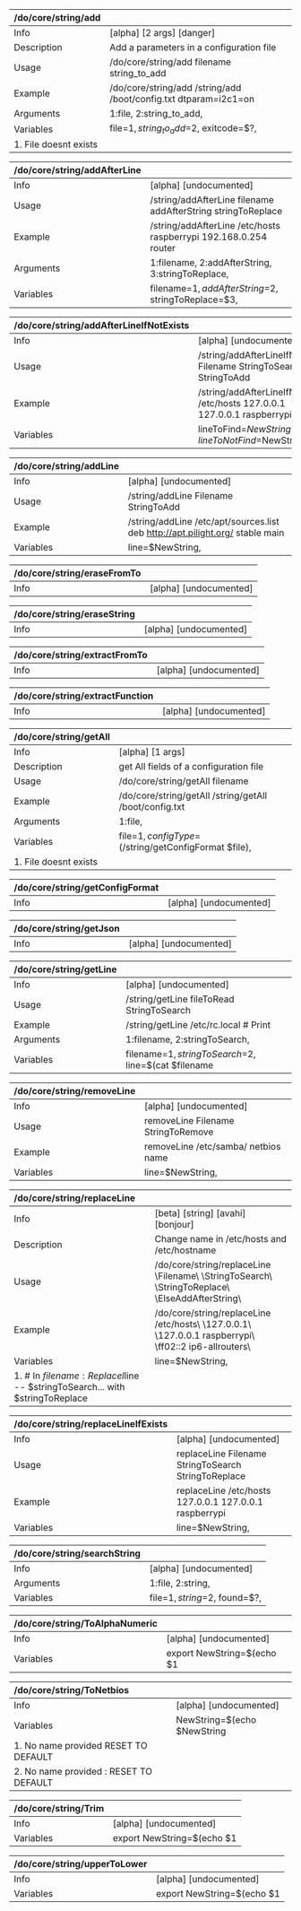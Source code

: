 | /do/core/string/add   |                                                                  |
|:----------------------|:-----------------------------------------------------------------|
| Info                  | [alpha] [2 args] [danger]                                        |
| Description           | Add a parameters in a configuration file                         |
| Usage                 | /do/core/string/add filename string_to_add                       |
| Example               | /do/core/string/add /string/add /boot/config.txt dtparam=i2c1=on |
| Arguments             | 1:file, 2:string_to_add,                                         |
| Variables             | file=$1, string_to_add=$2, exitcode=$?,                          |
| 1. File doesnt exists |                                                                  |

| /do/core/string/addAfterLine   |                                                                  |
|:-------------------------------|:-----------------------------------------------------------------|
| Info                           | [alpha] [undocumented]                                           |
| Usage                          | /string/addAfterLine filename addAfterString stringToReplace     |
| Example                        | /string/addAfterLine /etc/hosts raspberrypi 192.168.0.254 router |
| Arguments                      | 1:filename, 2:addAfterString, 3:stringToReplace,                 |
| Variables                      | filename=$1, addAfterString=$2, stringToReplace=$3,              |

| /do/core/string/addAfterLineIfNotExists   |                                                                            |
|:------------------------------------------|:---------------------------------------------------------------------------|
| Info                                      | [alpha] [undocumented]                                                     |
| Usage                                     | /string/addAfterLineIfNotExists Filename StringToSearch StringToAdd        |
| Example                                   | /string/addAfterLineIfNotExists /etc/hosts 127.0.0.1 127.0.0.1 raspberrypi |
| Variables                                 | lineToFind=$NewString, lineToNotFind=$NewString,                           |

| /do/core/string/addLine   |                                                                               |
|:--------------------------|:------------------------------------------------------------------------------|
| Info                      | [alpha] [undocumented]                                                        |
| Usage                     | /string/addLine Filename StringToAdd                                          |
| Example                   | /string/addLine /etc/apt/sources.list deb http://apt.pilight.org/ stable main |
| Variables                 | line=$NewString,                                                              |

| /do/core/string/eraseFromTo   |                        |
|:------------------------------|:-----------------------|
| Info                          | [alpha] [undocumented] |

| /do/core/string/eraseString   |                        |
|:------------------------------|:-----------------------|
| Info                          | [alpha] [undocumented] |

| /do/core/string/extractFromTo   |                        |
|:--------------------------------|:-----------------------|
| Info                            | [alpha] [undocumented] |

| /do/core/string/extractFunction   |                        |
|:----------------------------------|:-----------------------|
| Info                              | [alpha] [undocumented] |

| /do/core/string/getAll   |                                                        |
|:-------------------------|:-------------------------------------------------------|
| Info                     | [alpha] [1 args]                                       |
| Description              | get All fields of a configuration file                 |
| Usage                    | /do/core/string/getAll filename                        |
| Example                  | /do/core/string/getAll /string/getAll /boot/config.txt |
| Arguments                | 1:file,                                                |
| Variables                | file=$1, configType=$(/string/getConfigFormat $file),  |
| 1. File doesnt exists    |                                                        |

| /do/core/string/getConfigFormat   |                        |
|:----------------------------------|:-----------------------|
| Info                              | [alpha] [undocumented] |

| /do/core/string/getJson   |                        |
|:--------------------------|:-----------------------|
| Info                      | [alpha] [undocumented] |

| /do/core/string/getLine   |                                                                                                                                                           |
|:--------------------------|:----------------------------------------------------------------------------------------------------------------------------------------------------------|
| Info                      | [alpha] [undocumented]                                                                                                                                    |
| Usage                     | /string/getLine fileToRead StringToSearch                                                                                                                 |
| Example                   | /string/getLine /etc/rc.local # Print                                                                                                                     |
| Arguments                 | 1:filename, 2:stringToSearch,                                                                                                                             |
| Variables                 | filename=$1, stringToSearch=$2, line=$(cat $filename |grep -n "$stringToSearch"|awk '{print $1}'| head -n 1), export NewString=$(echo $line|cut -d: -f1), |

| /do/core/string/removeLine   |                                     |
|:-----------------------------|:------------------------------------|
| Info                         | [alpha] [undocumented]              |
| Usage                        | removeLine Filename StringToRemove  |
| Example                      | removeLine /etc/samba/ netbios name |
| Variables                    | line=$NewString,                    |

| /do/core/string/replaceLine                                                     |                                                                                                               |
|:--------------------------------------------------------------------------------|:--------------------------------------------------------------------------------------------------------------|
| Info                                                                            | [beta] [string] [avahi] [bonjour]                                                                             |
| Description                                                                     | Change name in /etc/hosts and /etc/hostname                                                                   |
| Usage                                                                           | /do/core/string/replaceLine \Filename\ \StringToSearch\ \StringToReplace\ \ElseAddAfterString\                |
| Example                                                                         | /do/core/string/replaceLine \/etc/hosts\ \127.0.0.1\ \127.0.0.1 raspberrypi\ \ff02::2         ip6-allrouters\ |
| Variables                                                                       | line=$NewString,                                                                                              |
| 1. #  In $filename : Replace l$line -- $stringToSearch... with $stringToReplace |                                                                                                               |

| /do/core/string/replaceLineIfExists   |                                                        |
|:--------------------------------------|:-------------------------------------------------------|
| Info                                  | [alpha] [undocumented]                                 |
| Usage                                 | replaceLine Filename StringToSearch StringToReplace    |
| Example                               | replaceLine /etc/hosts 127.0.0.1 127.0.0.1 raspberrypi |
| Variables                             | line=$NewString,                                       |

| /do/core/string/searchString   |                               |
|:-------------------------------|:------------------------------|
| Info                           | [alpha] [undocumented]        |
| Arguments                      | 1:file, 2:string,             |
| Variables                      | file=$1, string=$2, found=$?, |


| /do/core/string/ToAlphaNumeric   |                                                      |
|:---------------------------------|:-----------------------------------------------------|
| Info                             | [alpha] [undocumented]                               |
| Variables                        | export NewString=$(echo $1|sed 's/[^a-zA-Z0-9]//g'), |

| /do/core/string/ToNetbios              |                                                                                                   |
|:---------------------------------------|:--------------------------------------------------------------------------------------------------|
| Info                                   | [alpha] [undocumented]                                                                            |
| Variables                              | NewString=$(echo $NewString|cut -c1-16) #No more than 16 characters, export NewString=$NewString, |
| 1. No name provided RESET TO DEFAULT   |                                                                                                   |
| 2. No name provided : RESET TO DEFAULT |                                                                                                   |

| /do/core/string/Trim   |                                                  |
|:-----------------------|:-------------------------------------------------|
| Info                   | [alpha] [undocumented]                           |
| Variables              | export NewString=$(echo $1|tr -d '[[:space:]]'), |

| /do/core/string/upperToLower   |                                                         |
|:-------------------------------|:--------------------------------------------------------|
| Info                           | [alpha] [undocumented]                                  |
| Variables                      | export NewString=$(echo $1|tr '[:upper:]' '[:lower:]'), |

